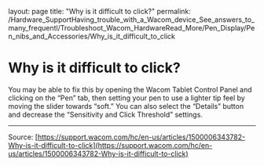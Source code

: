 layout: page
title: "Why is it difficult to click?"
permalink: /Hardware_SupportHaving_trouble_with_a_Wacom_device_See_answers_to_many_frequentl/Troubleshoot_Wacom_HardwareRead_More/Pen_Display/Pen_nibs_and_Accessories/Why_is_it_difficult_to_click

# Why is it difficult to click?

You may be able to fix this by opening the Wacom Tablet Control Panel and clicking on the “Pen” tab, then setting your pen to use a lighter tip feel by moving the slider towards “soft.” You can also select the “Details” button and decrease the “Sensitivity and Click Threshold” settings.

---
Source: [https://support.wacom.com/hc/en-us/articles/1500006343782-Why-is-it-difficult-to-click](https://support.wacom.com/hc/en-us/articles/1500006343782-Why-is-it-difficult-to-click)

